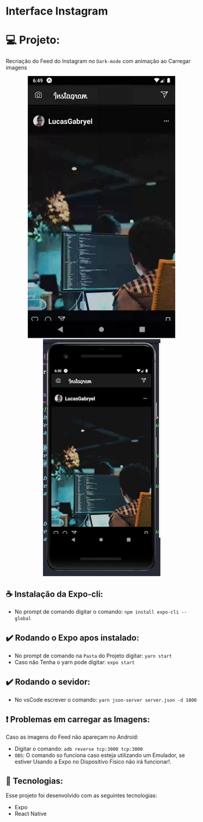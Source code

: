 # Interface Instagram
# 💻 Projeto:
Recriação do Feed do Instagram no `Dark-mode` com animação ao Carregar imagens 

<p align="center">
  <img alt="GitHub language count" src=https://github.com/LucasGabryellll/Feed-Instagram/blob/master/src/imageResultado/apresentacao.gif>
  <img alt="GitHub language count" src=https://github.com/LucasGabryellll/Feed-Instagram/blob/master/src/imageResultado/app.png>
  
  
  
  ## ☕ Instalação da Expo-cli:
  - No prompt de comando digitar o comando: `npm install expo-cli --global`
 
  ## ✔️ Rodando o Expo apos instalado:
   - No prompt de comando na `Pasta` do Projeto digitar: `yarn start`
   - Caso não Tenha o yarn pode digitar: `expo start`
 
  ## ✔️ Rodando o sevidor:
  - No vsCode escrever o comando: `yarn json-server server.json -d 1000`

  ## ❗ Problemas em carregar as Imagens:
  Caso as imagens do Feed não apareçam no Android:
   - Digitar o comando: `adb reverse tcp:3000 tcp:3000`
   - `OBS`: O comando so funciona caso esteja utilizando um Emulador,
    se estiver Usando a Expo no Dispositivo Físico não irá funcionar!.

  ## 🚀 Tecnologias:
  Esse projeto foi desenvolvido com as seguintes tecnologias:
  - Expo
  - React Native

